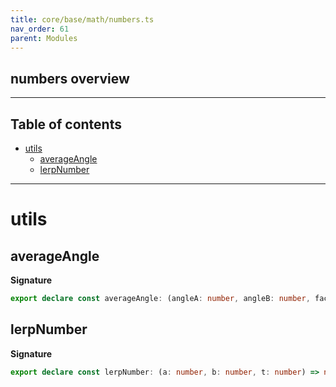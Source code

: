 ```yaml
---
title: core/base/math/numbers.ts
nav_order: 61
parent: Modules
---
```


## numbers overview

---

<h2 class="text-delta">Table of contents</h2>

- [utils](#utils)
  - [averageAngle](#averageangle)
  - [lerpNumber](#lerpnumber)

---

# utils

## averageAngle

**Signature**

```ts
export declare const averageAngle: (angleA: number, angleB: number, factor?: number) => number
```

## lerpNumber

**Signature**

```ts
export declare const lerpNumber: (a: number, b: number, t: number) => number
```
